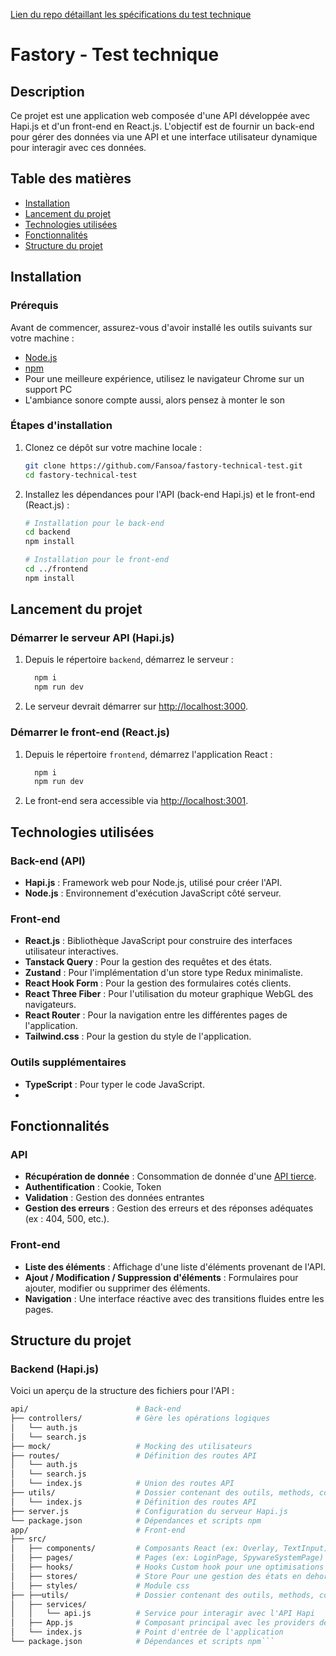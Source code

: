 [Lien du repo détaillant les spécifications du test technique](https://github.com/KrashStudio/react-exercice)

# Fastory - Test technique

## Description

Ce projet est une application web composée d'une API développée avec Hapi.js et d'un front-end en React.js. L'objectif est de fournir un back-end pour gérer des données via une API et une interface utilisateur dynamique pour interagir avec ces données.

## Table des matières

- [Installation](#installation)
- [Lancement du projet](#lancement-du-projet)
- [Technologies utilisées](#technologies-utilisées)
- [Fonctionnalités](#fonctionnalités)
- [Structure du projet](#structure-du-projet)

## Installation

### Prérequis

Avant de commencer, assurez-vous d'avoir installé les outils suivants sur votre machine :

- [Node.js](https://nodejs.org/en/download/)
- [npm](https://www.npmjs.com/get-npm)
- Pour une meilleure expérience, utilisez le navigateur Chrome sur un support PC
- L'ambiance sonore compte aussi, alors pensez à monter le son

### Étapes d'installation

1. Clonez ce dépôt sur votre machine locale :

    ```bash
    git clone https://github.com/Fansoa/fastory-technical-test.git
    cd fastory-technical-test
    ```

2. Installez les dépendances pour l'API (back-end Hapi.js) et le front-end (React.js) :

    ```bash
    # Installation pour le back-end
    cd backend
    npm install

    # Installation pour le front-end
    cd ../frontend
    npm install
    ```

## Lancement du projet

### Démarrer le serveur API (Hapi.js)

1. Depuis le répertoire `backend`, démarrez le serveur :

    ```bash
      npm i
      npm run dev
    ```

2. Le serveur devrait démarrer sur [http://localhost:3000](http://localhost:3000).

### Démarrer le front-end (React.js)

1. Depuis le répertoire `frontend`, démarrez l'application React :

    ```bash
      npm i
      npm run dev
    ```

2. Le front-end sera accessible via [http://localhost:3001](http://localhost:3001).

## Technologies utilisées

### Back-end (API)

- **Hapi.js** : Framework web pour Node.js, utilisé pour créer l'API.
- **Node.js** : Environnement d'exécution JavaScript côté serveur.

### Front-end

- **React.js** : Bibliothèque JavaScript pour construire des interfaces utilisateur interactives.
- **Tanstack Query** : Pour la gestion des requêtes et des états.
- **Zustand** : Pour l'implémentation d'un store type Redux minimaliste.
- **React Hook Form** : Pour la gestion des formulaires cotés clients.
- **React Three Fiber** : Pour l'utilisation du moteur graphique WebGL des navigateurs.
- **React Router** : Pour la navigation entre les différentes pages de l'application.
- **Tailwind.css** : Pour la gestion du style de l'application.

### Outils supplémentaires

- **TypeScript** : Pour typer le code JavaScript.
- 
## Fonctionnalités

### API

- **Récupération de donnée** : Consommation de donnée d'une [API tierce](https://swapi.dev/documentation).
- **Authentification** : Cookie, Token
- **Validation** : Gestion des données entrantes
- **Gestion des erreurs** : Gestion des erreurs et des réponses adéquates (ex : 404, 500, etc.).

### Front-end

- **Liste des éléments** : Affichage d'une liste d'éléments provenant de l'API.
- **Ajout / Modification / Suppression d'éléments** : Formulaires pour ajouter, modifier ou supprimer des éléments.
- **Navigation** : Une interface réactive avec des transitions fluides entre les pages.

## Structure du projet

### Backend (Hapi.js)

Voici un aperçu de la structure des fichiers pour l'API :

```bash
api/                        # Back-end
├── controllers/            # Gère les opérations logiques
│   └── auth.js
│   └── search.js
├── mock/                   # Mocking des utilisateurs
├── routes/                 # Définition des routes API
│   └── auth.js
│   └── search.js
│   └── index.js            # Union des routes API
├── utils/                  # Dossier contenant des outils, methods, constants..
│   └── index.js            # Définition des routes API
├── server.js               # Configuration du serveur Hapi.js
└── package.json            # Dépendances et scripts npm
app/                        # Front-end
├── src/
│   ├── components/         # Composants React (ex: Overlay, TextInput)
│   ├── pages/              # Pages (ex: LoginPage, SpywareSystemPage)
│   ├── hooks/              # Hooks Custom hook pour une optimisations des performances et une meilleure séparation des responsabilités
│   ├── stores/             # Store Pour une gestion des états en dehors du VDOM React
│   ├── styles/             # Module css
├── ├──utils/               # Dossier contenant des outils, methods, constants..
│   ├── services/
│   │   └── api.js          # Service pour interagir avec l'API Hapi
│   ├── App.js              # Composant principal avec les providers de context
│   └── index.js            # Point d'entrée de l'application
└── package.json            # Dépendances et scripts npm```
